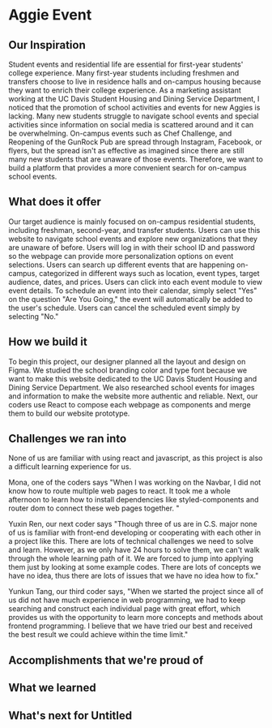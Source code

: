 # Aggie Event 

## Our Inspiration
Student events and residential life are essential for first-year students' college experience. Many first-year students including freshmen and transfers choose to live in residence halls and on-campus housing because they want to enrich their college experience. As a marketing assistant working at the UC Davis Student Housing and Dining Service Department, I noticed that the promotion of school activities and events for new Aggies is lacking. Many new students struggle to navigate school events and special activities since information on social media is scattered around and it can be overwhelming. On-campus events such as Chef Challenge, and Reopening of the GunRock Pub are spread through Instagram, Facebook, or flyers, but the spread isn't as effective as imagined since there are still many new students that are unaware of those events. Therefore, we want to build a platform that provides a more convenient search for on-campus school events.
## What does it offer
Our target audience is mainly focused on on-campus residential students, including freshman, second-year, and transfer students. Users can use this website to navigate school events and explore new organizations that they are unaware of before. Users will log in with their school ID and password so the webpage can provide more personalization options on event selections. Users can search up different events that are happening on-campus, categorized in different ways such as location, event types, target audience, dates, and prices. Users can click into each event module to view event details. To schedule an event into their calendar, simply select "Yes" on the question "Are You Going," the event will automatically be added to the user's schedule. Users can cancel the scheduled event simply by selecting "No."
## How we build it
To begin this project, our designer planned all the layout and design on Figma. We studied the school branding color and type font because we want to make this website dedicated to the UC Davis Student Housing and Dining Service Department. We also researched school events for images and information to make the website more authentic and reliable. Next, our coders use React to compose each webpage as components and merge them to build our website prototype.

## Challenges we ran into
None of us are familiar with using react and javascript, as this project is also a difficult learning experience for us. 

Mona, one of the coders says "When I was working on the Navbar, I did not know how to route multiple web pages to react. It took me a whole afternoon to learn how to install dependencies like styled-components and router dom to connect these web pages together. " 

Yuxin Ren, our next coder says "Though three of us are in C.S. major none of us is familiar with front-end developing or cooperating with each other in a project like this. There are lots of technical challenges we need to solve and learn. However, as we only have 24 hours to solve them, we can't walk through the whole learning path of it. We are forced to jump into applying them just by looking at some example codes. There are lots of concepts we have no idea, thus there are lots of issues that we have no idea how to fix." 

Yunkun Tang, our third coder says, "When we started the project since all of us did not have much experience in web programming, we had to keep searching and construct each individual page with great effort, which provides us with the opportunity to learn more concepts and methods about frontend programming. I believe that we have tried our best and received the best result we could achieve within the time limit."

## Accomplishments that we're proud of

## What we learned

## What's next for Untitled